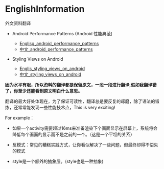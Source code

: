 # EnglishInformation
外文资料翻译

- Android Performance Patterns (Android 性能典范)

	- [Englisg_android_performance_patterns](https://github.com/lizhaoxuan/EnglishInformation/blob/master/Englisg_android_performance_patterns.md)
	- [中文_android_performance_patterns](https://github.com/lizhaoxuan/EnglishInformation/blob/master/中文_android_performance_patterns.md)

- Styling Views on Android

	- [Englis_styling_views_on_android](https://github.com/lizhaoxuan/EnglishInformation/blob/master/Englis_styling_views_on_android.md)		
	- [中文_styling_views_on_android](https://github.com/lizhaoxuan/EnglishInformation/blob/master/中文_styling_views_on_android.md)
	
	
	
	
**因为水平有限，所以资料的翻译都是保留原文，一段一段进行翻译,假如我翻译错了，你至少还能看到原文明白什么意思。**

翻译的最大好处体现在，为了保证可读性，翻译总是要反复的琢磨，除了语法的锻炼，还常常能发现一些性能技术点，This is very exciting!

For example：

- 如果一个activity需要超过16ms来准备渲染下个画面显示在屏幕上，系统将会降低每个画面的显示而不是之前的一个。（这是一个平坦的关系）

- 反模式：常见的糟糕实践方式，让你看似解决了一些问题，但最终却得不偿失的模式

- style是一个额外的抽象层。(style也是一种抽象)



